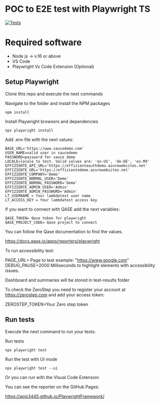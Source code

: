 # POC to E2E test with Playwright TS

[![Tests](https://github.com/apis3445/PlaywrightFramework/actions/workflows/main.yml/badge.svg)](https://github.com/apis3445/PlaywrightFramework/actions/workflows/main.yml)

# Required software

- Node js -> v.16 or above
- VS Code
- Playwright Vs Code Extension (Optional)

## Setup Playwright

Clone this repo and execute the next commands

Navigate to the folder and install the NPM packages

```console
npm install
```

Install Playwright browsers and dependencies

```console
npx playwright install
```

Add .env file with the next values:

```
BASE_URL='https://www.saucedemo.com'
USER_NAME=valid user in saucedemo
PASSWORD=password for sauce demo
LOCALE=locale to test. Valid values are: 'en-US', 'de-DE', 'es-MX'
EFFIZIENTE_API_URL='https://effizienteauthdemo.azurewebsites.net'
EFFIZIENTE_URL='https://effizientedemo.azurewebsites.net'
EFFIZIENTE_COMPANY='Demo'
EFFIZIENTE_NORMAL_USER='Demo'
EFFIZIENTE_NORMAL_PASSWORD='Demo'
EFFIZIENTE_ADMIN_USER='Admin'
EFFIZIENTE_ADMIN_PASSWORD='Admin'
LT_USERNAME = Your lambdatest user name
LT_ACCESS_KEY = Your lambdatest access key
```

If you want to connect with QASE add the next variables:

```
QASE_TOKEN= Qase token for playwright
QASE_PROJECT_CODE= Qase project to connect 
```

You can follow the Qase documentation to find the values.

https://docs.qase.io/apps/reporters/playwright

To run accessibility test:

PAGE_URL= Page to test example: "https://www.google.com"
DEBUG_PAUSE=2000 Milliseconds to highlight elements with accessibility issues.

Dashboard and summaries will be stored in test-results folder

To check the ZeroStep you need to register your account at https://zerostep.com and add your access token:

ZEROSTEP_TOKEN=Your Zero step token

## Run tests

Execute the next command to run your tests:

Run tests 

```console
npx playwright test
```

Run the test with UI mode

```console
npx playwright test --ui
```

Or you can run with the Visual Code Extension

You can see the reporter on the GitHub Pages:

https://apis3445.github.io/PlaywrightFramework/
